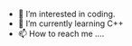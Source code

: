 
- 👀 I’m interested in coding.
- 🌱 I’m currently learning C++
- 📫 How to reach me ....

<!---
aanchal2003/aanchal2003 is a ✨ special ✨ repository because its `README.md` (this file) appears on your GitHub profile.
You can click the Preview link to take a look at your changes.
--->

